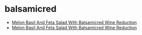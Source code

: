 # balsamicred

 * [Melon Basil And Feta Salad With Balsamicred Wine Reduction](../../index/m/melon-basil-and-feta-salad-with-balsamicred-wine-reduction.json)
 * [Melon Basil And Feta Salad With Balsamicred Wine Reduction](../../index/m/melon-basil-and-feta-salad-with-balsamicred-wine-reduction.json)
